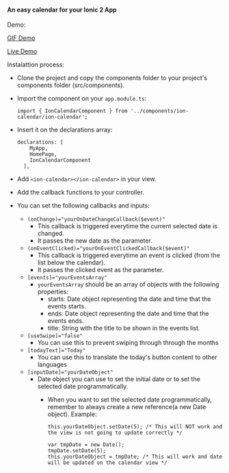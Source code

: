 #### An easy calendar for your Ionic 2 App

Demo:

  [GIF Demo](https://github.com/alexandretok/simple-fast-ionic2-calendar/raw/master/demo.gif)

  [Live Demo](https://rawgit.com/alexandretok/simple-fast-ionic2-calendar/master/demo/lab.html)


Instalattion process:

* Clone the project and copy the components folder to your project's components folder (src/components).
* Import the component on your `app.module.ts`:

    ```
    import { IonCalendarComponent } from '../components/ion-calendar/ion-calendar';
    ```
* Insert it on the declarations array:

    ```
    declarations: [
        MyApp,
        HomePage,
        IonCalendarComponent
      ],
    ```

* Add `<ion-calendar></ion-calendar>` in your view.
* Add the callback functions to your controller.

* You can set the following callbacks and inputs:
  * `(onChange)="yourOnDateChangeCallback($event)"`
    * This callback is triggered everytime the current selected date is changed.
    * It passes the new date as the parameter.
  * `(onEventClicked)="yourOnEventClickedCallback($event)"`
    * This callback is triggered everytime an event is clicked (from the list below the calendar).
    * It passes the clicked event as the parameter.
  * `[events]="yourEventsArray"`
    * `yourEventsArray` should be an array of objects with the following properties:
      * starts: Date object representing the date and time that the events starts.
      * ends: Date object representing the date and time that the events ends.
      * title: String with the title to be shown in the events list.
  * `[useSwipe]="false"`
    * You can use this to prevent swiping through through the months
  * `[todayText]="Today"`
    * You can use this to translate the today's button content to other languages
  * `[inputDate]="yourDateObject"`
    * Date object you can use to set the initial date or to set the selected date programmatically.
      * When you want to set the selected date programmatically, remember to always create a new reference(a new Date object).
        Example:
                        
        ```
        this.yourDateObject.setDate(5); /* This will NOT work and the view is not going to update correctly */
        
        var tmpDate = new Date();
        tmpDate.setDate(5);
        this.yourDateObject = tmpDate; /* This will work and date will be updated on the calendar view */
        ```

